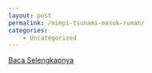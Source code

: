 ```yaml
---
layout: post
permalink: /mimpi-tsunami-masuk-rumah/
categories:
    - Uncategorized
---
```


[Baca Selengkapnya](/04)
